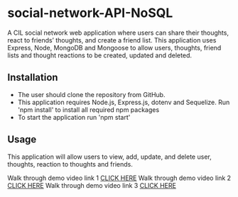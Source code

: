 # social-network-API-NoSQL
A CIL social network web application where users can share their thoughts, react to friends’ thoughts, and create a friend list. This application uses Express, Node, MongoDB and Mongoose to allow users, thoughts, friend lists and thought reactions to be created, updated and deleted.

## Installation
* The user should clone the repository from GitHub. 
* This application requires Node.js, Express.js, dotenv and Sequelize. Run 'npm install' to install all required npm packages
* To start the application run 'npm start'

## Usage
This application will allow users to view, add, update, and delete user, thoughts, reaction to thoughts and friends.

Walk through demo video link 1 [CLICK HERE](https://drive.google.com/file/d/1tGc2zj7AFhxPOPX9tsr1xBSXFxzns1mM/view?usp=sharing)
Walk through demo video link 2 [CLICK HERE](https://drive.google.com/file/d/1mAGseV5OMC6OG86DChFsz7BMUkQ1bQe9/view?usp=sharing)
Walk through demo video link 3 [CLICK HERE](https://drive.google.com/file/d/1i-EL7X0rO0C5RNJqH2sOzF5FkLySqYmF/view?usp=sharing)

 
